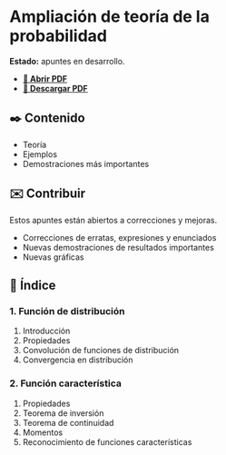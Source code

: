 # Ampliación de teoría de la probabilidad

**Estado:** apuntes en desarrollo.

-   [**📄 Abrir PDF**](https://github.com/DanielSevillano/matematicas-latex/blob/main/Ampliaci%C3%B3n%20de%20teor%C3%ADa%20de%20la%20probabilidad/Ampliaci%C3%B3n%20de%20teor%C3%ADa%20de%20la%20probabilidad.pdf)
-   [**📁 Descargar PDF**](https://raw.githubusercontent.com/DanielSevillano/matematicas-latex/main/Ampliaci%C3%B3n%20de%20teor%C3%ADa%20de%20la%20probabilidad/Ampliaci%C3%B3n%20de%20teor%C3%ADa%20de%20la%20probabilidad.pdf)

## ✒️ Contenido

-   Teoría
-   Ejemplos
-   Demostraciones más importantes

## ✉️ Contribuir

Estos apuntes están abiertos a correcciones y mejoras.

-   Correcciones de erratas, expresiones y enunciados
-   Nuevas demostraciones de resultados importantes
-   Nuevas gráficas

## 📖 Índice

### 1. Función de distribución

1. Introducción
2. Propiedades
3. Convolución de funciones de distribución
4. Convergencia en distribución

### 2. Función característica

1. Propiedades
2. Teorema de inversión
3. Teorema de continuidad
4. Momentos
5. Reconocimiento de funciones características
